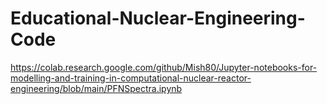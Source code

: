 # Educational-Nuclear-Engineering-Code

https://colab.research.google.com/github/Mish80/Jupyter-notebooks-for-modelling-and-training-in-computational-nuclear-reactor-engineering/blob/main/PFNSpectra.ipynb
